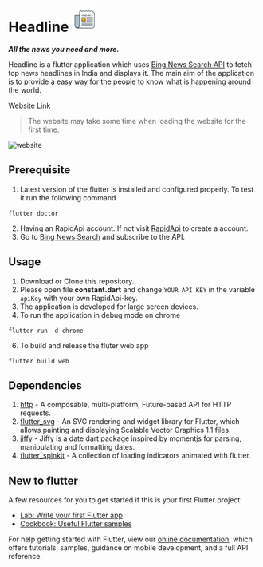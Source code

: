 # Headline <img src="https://github.com/Shyam16102001/Headline/blob/main/assets/icons/icon.svg" alt="Logo" width="50" >
**_All the news you need and more._**

Headline is a flutter application which uses [Bing News Search API](https://www.microsoft.com/en-us/bing/apis/bing-news-search-api) to fetch top news headlines in India and displays it.
The main aim of the application is to provide a easy way for the people to know what is happening around the world.

[Website Link](https://headline16102001.netlify.app/#/)
> The website may take some time when loading the website for the first time.

![website](https://user-images.githubusercontent.com/55325014/159108921-4f7b9ddd-a4a8-4401-8902-d0d57ec74950.png)

## Prerequisite

1. Latest version of the flutter is installed and configured properly.
   To test it run the following command

```
flutter doctor
```

2. Having an RapidApi account. If not visit [RapidApi](https://rapidapi.com/) to create a account.
3. Go to [Bing News Search](https://rapidapi.com/microsoft-azure-org-microsoft-cognitive-services/api/bing-news-search1/) and subscribe to the API.

## Usage

1. Download or Clone this repository.
2. Please open file **constant.dart** and change `YOUR API KEY` in the variable `apiKey` with your own RapidApi-key.
3. The application is developed for large screen devices.
4. To run the application in debug mode on chrome

```
flutter run -d chrome
```

6. To build and release the fluter web app

```
flutter build web
```

## Dependencies

1. [http](https://pub.dev/packages/http) - A composable, multi-platform, Future-based API for HTTP requests.
2. [flutter_svg](https://pub.dev/packages/flutter_svg) - An SVG rendering and widget library for Flutter, which allows painting and displaying Scalable Vector Graphics 1.1 files.
3. [jiffy](https://pub.dev/packages/jiffy) - Jiffy is a date dart package inspired by momentjs for parsing, manipulating and formatting dates.
4. [flutter_spinkit](https://pub.dev/packages/flutter_spinkit) - A collection of loading indicators animated with flutter.

## New to flutter

A few resources for you to get started if this is your first Flutter project:

- [Lab: Write your first Flutter app](https://flutter.dev/docs/get-started/codelab)
- [Cookbook: Useful Flutter samples](https://flutter.dev/docs/cookbook)

For help getting started with Flutter, view our
[online documentation](https://flutter.dev/docs), which offers tutorials,
samples, guidance on mobile development, and a full API reference.
